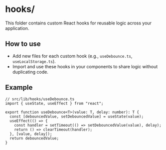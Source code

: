 # hooks/

This folder contains custom React hooks for reusable logic across your application.

## How to use

- Add new files for each custom hook (e.g., `useDebounce.ts`, `useLocalStorage.ts`).
- Import and use these hooks in your components to share logic without duplicating code.

## Example

```tsx
// src/lib/hooks/useDebounce.ts
import { useState, useEffect } from "react";

export function useDebounce<T>(value: T, delay: number): T {
  const [debouncedValue, setDebouncedValue] = useState(value);
  useEffect(() => {
    const handler = setTimeout(() => setDebouncedValue(value), delay);
    return () => clearTimeout(handler);
  }, [value, delay]);
  return debouncedValue;
}
```
